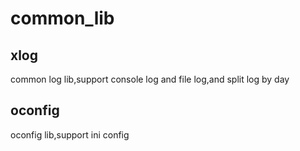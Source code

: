 # common_lib
## xlog
common log lib,support console log and file log,and split log by day

## oconfig
oconfig lib,support ini config
